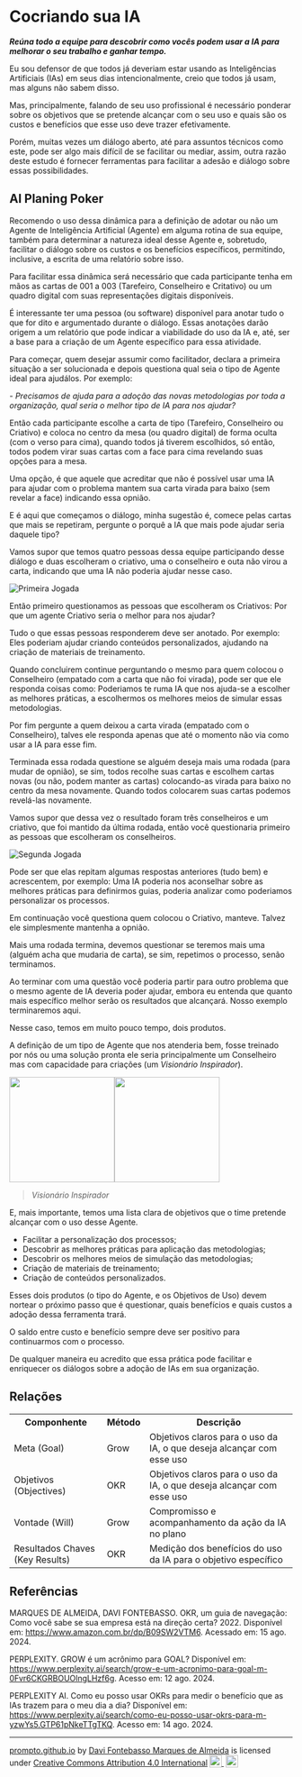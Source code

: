 # Cocriando sua IA
***Reúna todo a equipe para descobrir como vocês podem usar a IA para melhorar o seu trabalho e ganhar tempo.***

Eu sou defensor de que todos já deveriam estar usando as Inteligências Artificiais (IAs) em seus dias intencionalmente, creio que todos já usam, mas alguns não sabem disso.

Mas, principalmente, falando de seu uso profissional é necessário ponderar sobre os objetivos que se pretende alcançar com o seu uso e quais são os custos e benefícios que esse uso deve trazer efetivamente.

Porém, muitas vezes um diálogo aberto, até para assuntos técnicos como este, pode ser algo mais difícil de se facilitar ou mediar, assim, outra razão deste estudo é fornecer ferramentas para facilitar a adesão e diálogo sobre essas possibilidades.

## AI Planing Poker

Recomendo o uso dessa dinâmica para a definição de adotar ou não um Agente de Inteligência Artificial (Agente) em alguma rotina de sua equipe, também para determinar a natureza ideal desse Agente e, sobretudo, facilitar o diálogo sobre os custos e os benefícios específicos, permitindo, inclusive, a escrita de uma relatório sobre isso.

Para facilitar essa dinâmica será necessário que cada participante tenha em mãos as cartas de 001 a 003 (Tarefeiro, Conselheiro e Critativo) ou um quadro digital com suas representações digitais disponíveis.

É interessante ter uma pessoa (ou software) disponível para anotar tudo o que for dito e argumentado durante o diálogo. Essas anotações darão origem a um relatório que pode indicar a viabilidade do uso da IA e, até, ser a base para a criação de um Agente específico para essa atividade.

Para começar, quem desejar assumir como facilitador, declara a primeira situação a ser solucionada e depois questiona qual seia o tipo de Agente ideal para ajudálos. Por exemplo:

*- Precisamos de ajuda para a adoção das novas metodologias por toda a organização, qual seria o melhor tipo de IA para nos ajudar?*

Então cada participante escolhe a carta de tipo (Tarefeiro, Conselheiro ou Criativo) e coloca no centro da mesa (ou quadro digital) de forma oculta (com o verso para cima), quando todos já tiverem escolhidos, só então, todos podem virar suas cartas com a face para cima revelando suas opções para a mesa.

Uma opção, é que aquele que acreditar que não é possível usar uma IA para ajudar com o problema mantem sua carta virada para baixo (sem revelar a face) indicando essa opnião.

E é aqui que começamos o diálogo, minha sugestão é, comece pelas cartas que mais se repetiram, pergunte o porquê a IA que mais pode ajudar seria daquele tipo?

Vamos supor que temos quatro pessoas dessa equipe participando desse diálogo e duas escolheram o criativo, uma o conselheiro e outa não virou a carta, indicando que uma IA não poderia ajudar nesse caso.

![Primeira Jogada](../imagens/exemplos/ai-planning-table-000.jpg)

Então primeiro questionamos as pessoas que escolheram os Criativos: Por que um agente Criativo seria o melhor para nos ajudar?

Tudo o que essas pessoas responderem deve ser anotado. Por exemplo: Eles poderiam ajudar criando conteúdos personalizados, ajudando na criação de materiais de treinamento.

Quando concluirem continue perguntando o mesmo para quem colocou o Conselheiro (empatado com a carta que não foi virada), pode ser que ele responda coisas como: Poderiamos te ruma IA que nos ajuda-se a escolher as melhores práticas, a escolhermos os melhores meios de simular essas metodologias.

Por fim pergunte a quem deixou a carta virada (empatado com o Conselheiro), talves ele responda apenas que até o momento não via como usar a IA para esse fim.

Terminada essa rodada questione se alguém deseja mais uma rodada (para mudar de opnião), se sim, todos recolhe suas cartas e escolhem cartas novas (ou não, podem manter as cartas) colocando-as virada para baixo no centro da mesa novamente. Quando todos colocarem suas cartas podemos revelá-las novamente.

Vamos supor que dessa vez o resultado foram três conselheiros e um criativo, que foi mantido da última rodada, então você questionaria primeiro as pessoas que escolheram os conselheiros.

![Segunda Jogada](../imagens/exemplos/ai-planning-table.jpg)

Pode ser que elas repitam algumas respostas anteriores (tudo bem) e acrescentem, por exemplo: Uma IA poderia nos aconselhar sobre as melhores práticas para definirmos guias, poderia analizar como poderiamos personalizar os processos.

Em continuação você questiona quem colocou o Criativo, manteve. Talvez ele simplesmente mantenha a opnião.

Mais uma rodada termina, devemos questionar se teremos mais uma (alguém acha que mudaria de carta), se sim, repetimos o processo, senão terminamos.

Ao terminar com uma questão você poderia partir para outro problema que o mesmo agente de IA deveria poder ajudar, embora eu entenda que quanto mais específico melhor serão os resultados que alcançará. Nosso exemplo terminaremos aqui. 

Nesse caso, temos em muito pouco tempo, dois produtos.

A definição de um tipo de Agente que nos atenderia bem, fosse treinado por nós ou uma solução pronta ele seria principalmente um Conselheiro mas com capacidade para criações (um *Visionário Inspirador*).

[<img src="../imagens/cards/002.png" width="187" height="187">](conselheiro.md)[<img src="../imagens/cards/003.png" width="187" height="187">](criativo.md)

> *Visionário Inspirador*

E, mais importante, temos uma lista clara de objetivos que o time pretende alcançar com o uso desse Agente.

 - Facilitar a personalização dos processos;
 - Descobrir as melhores práticas para aplicação das metodologias;
 - Descobrir os melhores meios de simulação das metodologias;
 - Criação de materiais de treinamento;
 - Criação de conteúdos personalizados.

Esses dois produtos (o tipo do Agente, e os Objetivos de Uso) devem nortear o próximo passo que é questionar, quais benefícios e quais custos a adoção dessa ferramenta trará.

O saldo entre custo e benefício sempre deve ser positivo para continuarmos com o processo.

De qualquer maneira eu acredito que essa prática pode facilitar e enriquecer os diálogos sobre a adoção de IAs em sua organização.

## Relações
<table>
<tr>
  <th>Componhente</th>	<th>Método</th>	<th>Descrição</th>
</tr>
<tr>
  <td>Meta (Goal)</td><td>Grow</td><td>	Objetivos claros para o uso da IA, o que deseja alcançar com esse uso</td>
</tr>
 <tr>
  <td>Objetivos (Objectives)</td><td>OKR</td><td>	Objetivos claros para o uso da IA, o que deseja alcançar com esse uso</td>
</tr>
<tr>
  <td>Vontade (Will)</td><td>Grow</td><td>	Compromisso e acompanhamento da ação da IA no plano</td>
</tr>
 <tr>
  <td>Resultados Chaves (Key Results)</td><td>OKR</td><td>	Medição dos benefícios do uso da IA para o objetivo específico</td>
</tr> 
</table>

## Referências
MARQUES DE ALMEIDA, DAVI FONTEBASSO. OKR, um guia de navegação: Como você sabe se sua empresa está na direção certa? 2022. Disponível em: https://www.amazon.com.br/dp/B09SW2VTM6. Acessado em: 15 ago. 2024.

PERPLEXITY. GROW é um acrônimo para GOAL? Disponível em: https://www.perplexity.ai/search/grow-e-um-acronimo-para-goal-m-0Fvr6CKGRBOUOlngLHzf6g. Acesso em: 12 ago. 2024.

PERPLEXITY AI. Como eu posso usar OKRs para medir o benefício que as IAs trazem para o meu dia a dia? Disponível em: https://www.perplexity.ai/search/como-eu-posso-usar-okrs-para-m-yzwYs5.GTP61pNkeTTgTKQ. Acesso em: 14 ago. 2024.
<hr><p xmlns:cc="http://creativecommons.org/ns#" xmlns:dct="http://purl.org/dc/terms/"><a property="dct:title" rel="cc:attributionURL" href="https://davifma.github.io/proMpto/">prompto.github.io</a> by <a rel="cc:attributionURL dct:creator" property="cc:attributionName" href="http://linkedin.com/in/davifma">Davi Fontebasso Marques de Almeida</a> is licensed under <a href="https://creativecommons.org/licenses/by/4.0/?ref=chooser-v1" target="_blank" rel="license noopener noreferrer" style="display:inline-block;">Creative Commons Attribution 4.0 International<img style="height:22px!important;margin-left:3px;vertical-align:text-bottom;" src="https://mirrors.creativecommons.org/presskit/icons/cc.svg?ref=chooser-v1" alt=""> <img style="height:22px!important;margin-left:3px;vertical-align:text-bottom;" src="https://mirrors.creativecommons.org/presskit/icons/by.svg?ref=chooser-v1" alt=""></a></p>
